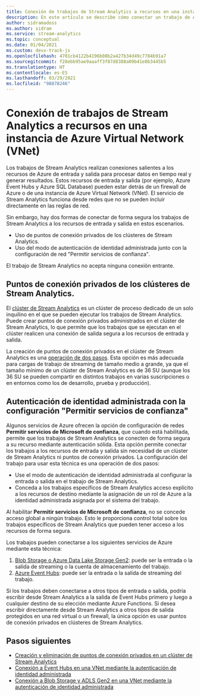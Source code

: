 ```yaml
---
title: Conexión de trabajos de Stream Analytics a recursos en una instancia de Azure Virtual Network (VNet)
description: En este artículo se describe cómo conectar un trabajo de Azure Stream Analytics con recursos que se encuentran en una VNet.
author: sidramadoss
ms.author: sidram
ms.service: stream-analytics
ms.topic: conceptual
ms.date: 01/04/2021
ms.custom: devx-track-js
ms.openlocfilehash: 4701cb4122b4196b08b2a427b34d49c7784b91a7
ms.sourcegitcommit: f28ebb95ae9aaaff3f87d8388a09b41e0b3445b5
ms.translationtype: HT
ms.contentlocale: es-ES
ms.lasthandoff: 03/29/2021
ms.locfileid: "98878246"
---
```

# <a name="connect-stream-analytics-jobs-to-resources-in-an-azure-virtual-network-vnet"></a>Conexión de trabajos de Stream Analytics a recursos en una instancia de Azure Virtual Network (VNet)

Los trabajos de Stream Analytics realizan conexiones salientes a los recursos de Azure de entrada y salida para procesar datos en tiempo real y generar resultados. Estos recursos de entrada y salida (por ejemplo, Azure Event Hubs y Azure SQL Database) pueden estar detrás de un firewall de Azure o de una instancia de Azure Virtual Network (VNet). El servicio de Stream Analytics funciona desde redes que no se pueden incluir directamente en las reglas de red.

Sin embargo, hay dos formas de conectar de forma segura los trabajos de Stream Analytics a los recursos de entrada y salida en estos escenarios.
* Uso de puntos de conexión privados de los clústeres de Stream Analytics.
* Uso del modo de autenticación de identidad administrada junto con la configuración de red "Permitir servicios de confianza".

El trabajo de Stream Analytics no acepta ninguna conexión entrante.

## <a name="private-endpoints-in-stream-analytics-clusters"></a>Puntos de conexión privados de los clústeres de Stream Analytics.
El [clúster de Stream Analytics](./cluster-overview.md) es un clúster de proceso dedicado de un solo inquilino en el que se pueden ejecutar los trabajos de Stream Analytics. Puede crear puntos de conexión privados administrados en el clúster de Stream Analytics, lo que permite que los trabajos que se ejecutan en el clúster realicen una conexión de salida segura a los recursos de entrada y salida.

La creación de puntos de conexión privados en el clúster de Stream Analytics es una [operación de dos pasos](./private-endpoints.md). Esta opción es más adecuada para cargas de trabajo de streaming de tamaño medio a grande, ya que el tamaño mínimo de un clúster de Stream Analytics es de 36 SU (aunque los 36 SU se pueden compartir en distintos trabajos en varias suscripciones o en entornos como los de desarrollo, prueba y producción).

## <a name="managed-identity-authentication-with-allow-trusted-services-configuration"></a>Autenticación de identidad administrada con la configuración "Permitir servicios de confianza"
Algunos servicios de Azure ofrecen la opción de configuración de redes **Permitir servicios de Microsoft de confianza**, que cuando está habilitada, permite que los trabajos de Stream Analytics se conecten de forma segura a su recurso mediante autenticación sólida. Esta opción permite conectar los trabajos a los recursos de entrada y salida sin necesidad de un clúster de Stream Analytics ni puntos de conexión privados. La configuración del trabajo para usar esta técnica es una operación de dos pasos:
* Use el modo de autenticación de identidad administrada al configurar la entrada o salida en el trabajo de Stream Analytics.
* Conceda a los trabajos específicos de Stream Analytics acceso explícito a los recursos de destino mediante la asignación de un rol de Azure a la identidad administrada asignada por el sistema del trabajo. 

Al habilitar **Permitir servicios de Microsoft de confianza**, no se concede acceso global a ningún trabajo. Esto le proporciona control total sobre los trabajos específicos de Stream Analytics que pueden tener acceso a los recursos de forma segura. 

Los trabajos pueden conectarse a los siguientes servicios de Azure mediante esta técnica:
1. [Blob Storage o Azure Data Lake Storage Gen2](./blob-output-managed-identity.md): puede ser la entrada o la salida de streaming o la cuenta de almacenamiento del trabajo.
2. [Azure Event Hubs](./event-hubs-managed-identity.md): puede ser la entrada o la salida de streaming del trabajo.

Si los trabajos deben conectarse a otros tipos de entrada o salida, podría escribir desde Stream Analytics a la salida de Event Hubs primero y luego a cualquier destino de su elección mediante Azure Functions. Si desea escribir directamente desde Stream Analytics a otros tipos de salida protegidos en una red virtual o un firewall, la única opción es usar puntos de conexión privados en clústeres de Stream Analytics.

## <a name="next-steps"></a>Pasos siguientes

* [Creación y eliminación de puntos de conexión privados en un clúster de Stream Analytics](./private-endpoints.md)
* [Conexión a Event Hubs en una VNet mediante la autenticación de identidad administrada](./event-hubs-managed-identity.md)
* [Conexión a Blob Storage y ADLS Gen2 en una VNet mediante la autenticación de identidad administrada](./blob-output-managed-identity.md)